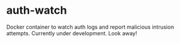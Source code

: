 # auth-watch
Docker container to watch auth logs and report malicious intrusion attempts. Currently under development. Look away!
